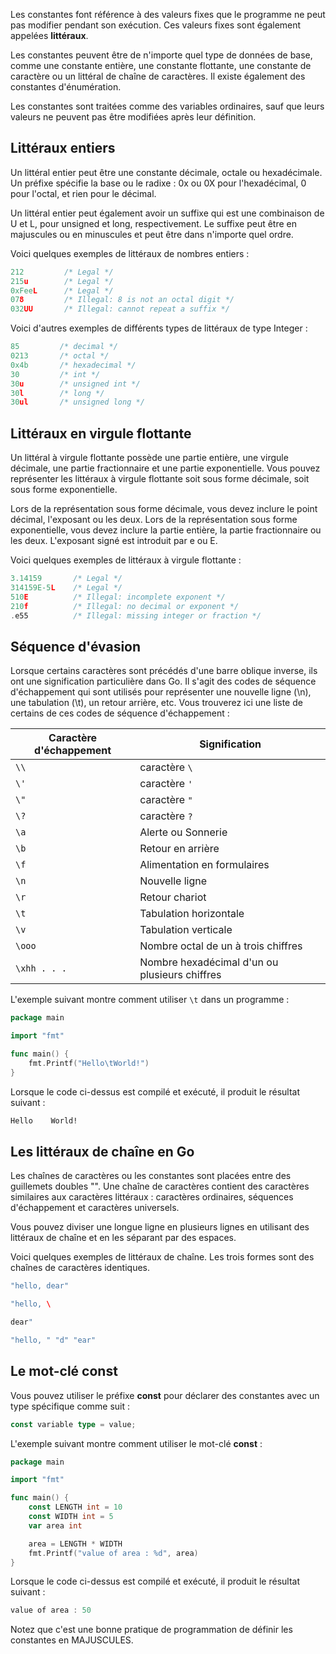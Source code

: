 Les constantes font référence à des valeurs fixes que le programme ne peut pas modifier pendant son exécution. Ces valeurs fixes sont également appelées **littéraux**.

Les constantes peuvent être de n'importe quel type de données de base, comme une constante entière, une constante flottante, une constante de caractère ou un littéral de chaîne de caractères. Il existe également des constantes d'énumération.

Les constantes sont traitées comme des variables ordinaires, sauf que leurs valeurs ne peuvent pas être modifiées après leur définition.

## Littéraux entiers

Un littéral entier peut être une constante décimale, octale ou hexadécimale. Un préfixe spécifie la base ou le radixe : 0x ou 0X pour l'hexadécimal, 0 pour l'octal, et rien pour le décimal.

Un littéral entier peut également avoir un suffixe qui est une combinaison de U et L, pour unsigned et long, respectivement. Le suffixe peut être en majuscules ou en minuscules et peut être dans n'importe quel ordre.

Voici quelques exemples de littéraux de nombres entiers :

```go
212         /* Legal */
215u        /* Legal */
0xFeeL      /* Legal */
078         /* Illegal: 8 is not an octal digit */
032UU       /* Illegal: cannot repeat a suffix */
```

Voici d'autres exemples de différents types de littéraux de type Integer :

```go
85         /* decimal */
0213       /* octal */
0x4b       /* hexadecimal */
30         /* int */
30u        /* unsigned int */
30l        /* long */
30ul       /* unsigned long */
```

## Littéraux en virgule flottante

Un littéral à virgule flottante possède une partie entière, une virgule décimale, une partie fractionnaire et une partie exponentielle. Vous pouvez représenter les littéraux à virgule flottante soit sous forme décimale, soit sous forme exponentielle.

Lors de la représentation sous forme décimale, vous devez inclure le point décimal, l'exposant ou les deux. Lors de la représentation sous forme exponentielle, vous devez inclure la partie entière, la partie fractionnaire ou les deux. L'exposant signé est introduit par e ou E.

Voici quelques exemples de littéraux à virgule flottante :

```go
3.14159       /* Legal */
314159E-5L    /* Legal */
510E          /* Illegal: incomplete exponent */
210f          /* Illegal: no decimal or exponent */
.e55          /* Illegal: missing integer or fraction */
```

## Séquence d'évasion

Lorsque certains caractères sont précédés d'une barre oblique inverse, ils ont une signification particulière dans Go. Il s'agit des codes de séquence d'échappement qui sont utilisés pour représenter une nouvelle ligne (\n), une tabulation (\t), un retour arrière, etc. Vous trouverez ici une liste de certains de ces codes de séquence d'échappement :

| **Caractère d'échappement** | **Signification** |
| --- | --- |
| ``` \\ ``` | caractère ``` \ ``` |
| ``` \' ``` | caractère ``` ' ``` |
| ``` \" ``` | caractère ``` " ``` |
| ``` \? ``` | caractère ``` ? ``` |
| ``` \a ``` | Alerte ou Sonnerie |
| ``` \b ``` | Retour en arrière |
| ``` \f ``` | Alimentation en formulaires |
| ``` \n ``` | Nouvelle ligne |
| ``` \r ``` | Retour chariot |
| ``` \t ``` | Tabulation horizontale |
| ``` \v ``` | Tabulation verticale |
| ``` \ooo ``` | Nombre octal de un à trois chiffres |
| ``` \xhh . . . ``` | Nombre hexadécimal d'un ou plusieurs chiffres |

L'exemple suivant montre comment utiliser ```\t``` dans un programme :

```go
package main

import "fmt"

func main() {
    fmt.Printf("Hello\tWorld!")
}
```

Lorsque le code ci-dessus est compilé et exécuté, il produit le résultat suivant :

```bash
Hello    World!
```

## Les littéraux de chaîne en Go

Les chaînes de caractères ou les constantes sont placées entre des guillemets doubles "". Une chaîne de caractères contient des caractères similaires aux caractères littéraux : caractères ordinaires, séquences d'échappement et caractères universels.

Vous pouvez diviser une longue ligne en plusieurs lignes en utilisant des littéraux de chaîne et en les séparant par des espaces.

Voici quelques exemples de littéraux de chaîne. Les trois formes sont des chaînes de caractères identiques.

```go
"hello, dear"

"hello, \

dear"

"hello, " "d" "ear"
```

## Le mot-clé const

Vous pouvez utiliser le préfixe **const** pour déclarer des constantes avec un type spécifique comme suit :

```go
const variable type = value;
```

L'exemple suivant montre comment utiliser le mot-clé **const** :

```go
package main

import "fmt"

func main() {
    const LENGTH int = 10
    const WIDTH int = 5   
    var area int

    area = LENGTH * WIDTH
    fmt.Printf("value of area : %d", area)
}
```

Lorsque le code ci-dessus est compilé et exécuté, il produit le résultat suivant :

```go
value of area : 50
```

Notez que c'est une bonne pratique de programmation de définir les constantes en MAJUSCULES.